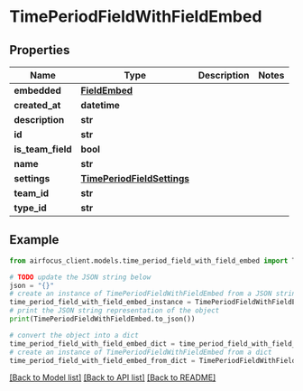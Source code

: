 # TimePeriodFieldWithFieldEmbed


## Properties

Name | Type | Description | Notes
------------ | ------------- | ------------- | -------------
**embedded** | [**FieldEmbed**](FieldEmbed.md) |  | 
**created_at** | **datetime** |  | 
**description** | **str** |  | 
**id** | **str** |  | 
**is_team_field** | **bool** |  | 
**name** | **str** |  | 
**settings** | [**TimePeriodFieldSettings**](TimePeriodFieldSettings.md) |  | 
**team_id** | **str** |  | 
**type_id** | **str** |  | 

## Example

```python
from airfocus_client.models.time_period_field_with_field_embed import TimePeriodFieldWithFieldEmbed

# TODO update the JSON string below
json = "{}"
# create an instance of TimePeriodFieldWithFieldEmbed from a JSON string
time_period_field_with_field_embed_instance = TimePeriodFieldWithFieldEmbed.from_json(json)
# print the JSON string representation of the object
print(TimePeriodFieldWithFieldEmbed.to_json())

# convert the object into a dict
time_period_field_with_field_embed_dict = time_period_field_with_field_embed_instance.to_dict()
# create an instance of TimePeriodFieldWithFieldEmbed from a dict
time_period_field_with_field_embed_from_dict = TimePeriodFieldWithFieldEmbed.from_dict(time_period_field_with_field_embed_dict)
```
[[Back to Model list]](../README.md#documentation-for-models) [[Back to API list]](../README.md#documentation-for-api-endpoints) [[Back to README]](../README.md)


